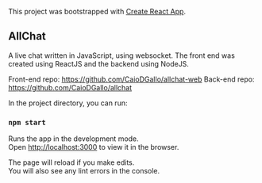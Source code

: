 This project was bootstrapped with [Create React App](https://github.com/facebook/create-react-app).

## AllChat

A live chat written in JavaScript, using websocket. The front end was created using ReactJS and the backend using NodeJS.

Front-end repo: https://github.com/CaioDGallo/allchat-web
Back-end repo: https://github.com/CaioDGallo/allchat

In the project directory, you can run:

### `npm start`

Runs the app in the development mode.<br />
Open [http://localhost:3000](http://localhost:3000) to view it in the browser.

The page will reload if you make edits.<br />
You will also see any lint errors in the console.


